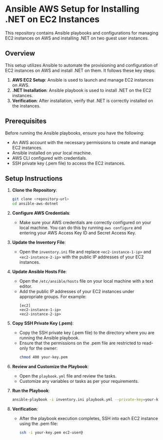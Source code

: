 # Ansible AWS Setup for Installing .NET on EC2 Instances

This repository contains Ansible playbooks and configurations for managing EC2 instances on AWS and installing .NET on two guest user instances.

## Overview

This setup utilizes Ansible to automate the provisioning and configuration of EC2 instances on AWS and install .NET on them. It follows these key steps:

1. **AWS EC2 Setup**: Ansible is used to launch and manage EC2 instances on AWS.
2. **.NET Installation**: Ansible playbook is used to install .NET on the EC2 instances.
3. **Verification**: After installation, verify that .NET is correctly installed on the instances.

## Prerequisites

Before running the Ansible playbooks, ensure you have the following:

- An AWS account with the necessary permissions to create and manage EC2 instances.
- Ansible installed on your local machine.
- AWS CLI configured with credentials.
- SSH private key (.pem file) to access the EC2 instances.

## Setup Instructions

1. **Clone the Repository**:
   ```bash
   git clone <repository-url>
   cd ansible-aws-dotnet
   ```

2. **Configure AWS Credentials**:
   - Make sure your AWS credentials are correctly configured on your local machine. You can do this by running `aws configure` and entering your AWS Access Key ID and Secret Access Key.

3. **Update the Inventory File**:
   - Open the `inventory.ini` file and replace `<ec2-instance-1-ip>` and `<ec2-instance-2-ip>` with the public IP addresses of your EC2 instances.

4. **Update Ansible Hosts File**:
   - Open the `/etc/ansible/hosts` file on your local machine with a text editor.
   - Add the public IP addresses of your EC2 instances under appropriate groups. For example:
     ```
     [ec2]
     <ec2-instance-1-ip>
     <ec2-instance-2-ip>
     ```

5. **Copy SSH Private Key (.pem)**:
   - Copy the SSH private key (.pem file) to the directory where you are running the Ansible playbook.
   - Ensure that the permissions on the .pem file are restricted to read-only for the owner:
     ```bash
     chmod 400 your-key.pem
     ```

6. **Review and Customize the Playbook**:
   - Open the `playbook.yml` file and review the tasks.
   - Customize any variables or tasks as per your requirements.

7. **Run the Playbook**:
   ```bash
   ansible-playbook -i inventory.ini playbook.yml --private-key=your-key.pem
   ```

8. **Verification**:
   - After the playbook execution completes, SSH into each EC2 instance using the .pem file:
     ```bash
     ssh -i your-key.pem ec2-user@
     ```
